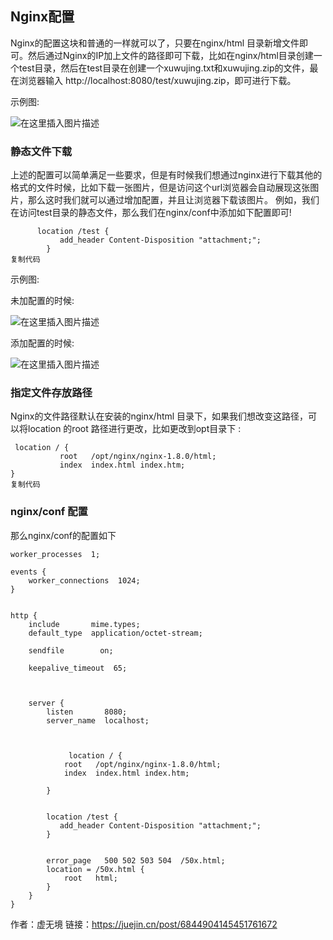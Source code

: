 ## Nginx配置

Nginx的配置这块和普通的一样就可以了，只要在nginx/html 目录新增文件即可。然后通过Nginx的IP加上文件的路径即可下载，比如在nginx/html目录创建一个test目录，然后在test目录在创建一个xuwujing.txt和xuwujing.zip的文件，最在浏览器输入 http://localhost:8080/test/xuwujing.zip，即可进行下载。

示例图:

![在这里插入图片描述](https://user-gold-cdn.xitu.io/2020/4/30/171cb5f10a0da48e?imageView2/0/w/1280/h/960/ignore-error/1)



### 静态文件下载

上述的配置可以简单满足一些要求，但是有时候我们想通过nginx进行下载其他的格式的文件时候，比如下载一张图片，但是访问这个url浏览器会自动展现这张图片，那么这时我们就可以通过增加配置，并且让浏览器下载该图片。 例如，我们在访问test目录的静态文件，那么我们在nginx/conf中添加如下配置即可!

```
      location /test {
           add_header Content-Disposition "attachment;";
        }     
复制代码
```

示例图:

未加配置的时候:

![在这里插入图片描述](https://user-gold-cdn.xitu.io/2020/4/30/171cb5f10c43b62f?imageView2/0/w/1280/h/960/ignore-error/1)



添加配置的时候:

![在这里插入图片描述](https://user-gold-cdn.xitu.io/2020/4/30/171cb5f10cbc6996?imageView2/0/w/1280/h/960/ignore-error/1)



### 指定文件存放路径

Nginx的文件路径默认在安装的nginx/html 目录下，如果我们想改变这路径，可以将location 的root  路径进行更改，比如更改到opt目录下 :

```
 location / {
           root   /opt/nginx/nginx-1.8.0/html;
           index  index.html index.htm;
}
复制代码
```

### nginx/conf 配置

那么nginx/conf的配置如下

```
worker_processes  1;
 
events {
    worker_connections  1024;
}
 
 
http {
    include       mime.types;
    default_type  application/octet-stream;
 
    sendfile        on;

    keepalive_timeout  65;
 

 
    server {
        listen       8080;
        server_name  localhost;
 
   
        
             location / {
            root   /opt/nginx/nginx-1.8.0/html;
            index  index.html index.htm;
 
        }
        
        
        location /test {
           add_header Content-Disposition "attachment;";
        }
        
     
        error_page   500 502 503 504  /50x.html;
        location = /50x.html {
            root   html;
        }
    }
}
```


作者：虚无境
链接：https://juejin.cn/post/6844904145451761672